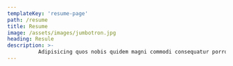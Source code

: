```yaml
---
templateKey: 'resume-page'
path: /resume
title: Resume 
image: /assets/images/jumbotron.jpg
heading: Resule
description: >-
          Adipisicing quos nobis quidem magni commodi consequatur porro, distinctio! Repellat architecto atque sit eos omnis Accusantium tempore sed harum eius aliquid Enim error reiciendis esse autem quasi? Repellat error tempore
---
```

